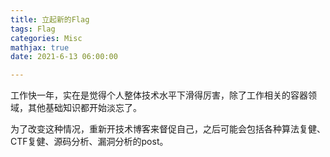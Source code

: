 ```yaml
---
title: 立起新的Flag
tags: Flag
categories: Misc
mathjax: true
date: 2021-6-13 06:00:00

---
```


工作快一年，实在是觉得个人整体技术水平下滑得厉害，除了工作相关的容器领域，其他基础知识都开始淡忘了。

为了改变这种情况，重新开技术博客来督促自己，之后可能会包括各种算法复健、CTF复健、源码分析、漏洞分析的post。